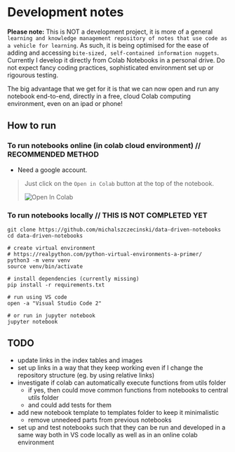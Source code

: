 # Development notes

**Please note:** This is NOT a development project, it is more of a general `learning and knowledge management repository of notes that use code as a vehicle for learning`. As such, it is being optimised for the ease of adding and accessing `bite-sized, self-contained information nuggets`. Currently I develop it directly from Colab Notebooks in a personal drive. Do not expect fancy coding practices, sophisticated environment set up or rigourous testing. 

The big advantage that we get for it is that we can now open and run any notebook end-to-end, directly in a free, cloud Colab computing environment, even on an ipad or phone!

## How to run

### To run notebooks online (in colab cloud environment) // RECOMMENDED METHOD

- Need a google account.

> Just click on the `Open in Colab` button at the top of the notebook.
>
> ![Open In Colab](https://colab.research.google.com/assets/colab-badge.svg)

### To run notebooks locally // THIS IS NOT COMPLETED YET

```
git clone https://github.com/michalszczecinski/data-driven-notebooks
cd data-driven-notebooks

# create virtual environment
# https://realpython.com/python-virtual-environments-a-primer/
python3 -m venv venv
source venv/bin/activate

# install dependencies (currently missing)
pip install -r requirements.txt

# run using VS code
open -a "Visual Studio Code 2" 

# or run in jupyter notebook
jupyter notebook
```

## TODO

- update links in the index tables and images
- set up links in a way that they keep working even if I change the repository structure (eg. by using relative links)
- investigate if colab can automatically execute functions from utils folder
  - if yes, then could move common functions from notebooks to central utils folder
  - and could add tests for them
- add new notebook template to templates folder to keep it minimalistic
  - remove unnedeed parts from previous notebooks
- set up and test notebooks such that they can be run and developed in a same way both in VS code locally as well as in an online colab environment